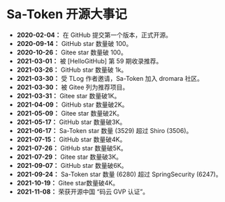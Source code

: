 # Sa-Token 开源大事记


- **2020-02-04：** 在 GitHub 提交第一个版本，正式开源。
- **2020-09-14：** GitHub star 数量破 100。
- **2020-10-26：** Gitee star 数量破 100。
- **2021-03-01：** 被 [HelloGitHub] 第 59 期收录推荐。
- **2021-03-26：** GitHub star 数量破 1k。
- **2021-03-30：** 受 TLog 作者邀请，Sa-Token 加入 dromara 社区。
- **2021-03-30：** 被 Gitee 列为推荐项目。
- **2021-03-31：** Gitee star 数量破1K。
- **2021-04-09：** GitHub star 数量破2K。
- **2021-05-09：** Gitee star 数量破2K。
- **2021-05-17：** GitHub star 数量破3K。
- **2021-06-17：** Sa-Token star 数量 (3529) 超过 Shiro (3506)。
- **2021-07-15：** GitHub star 数量破4K。
- **2021-07-26：** GitHub star 数量破5K。
- **2021-07-29：** Gitee star 数量破3K。
- **2021-09-07：** GitHub star 数量破6K。
- **2021-09-24：** Sa-Token star 数量 (6280) 超过 SpringSecurity (6247)。
- **2021-10-19：** Gitee star数量破4K。
- **2021-11-08：** 荣获开源中国 “码云 GVP 认证”。

